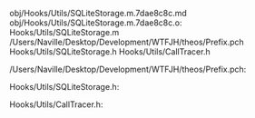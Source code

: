 obj/Hooks/Utils/SQLiteStorage.m.7dae8c8c.md obj/Hooks/Utils/SQLiteStorage.m.7dae8c8c.o: \
  Hooks/Utils/SQLiteStorage.m \
  /Users/Naville/Desktop/Development/WTFJH/theos/Prefix.pch \
  Hooks/Utils/SQLiteStorage.h Hooks/Utils/CallTracer.h

/Users/Naville/Desktop/Development/WTFJH/theos/Prefix.pch:

Hooks/Utils/SQLiteStorage.h:

Hooks/Utils/CallTracer.h:
